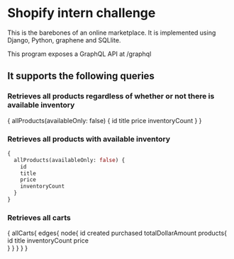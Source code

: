 # Shopify intern challenge
This is the barebones of an online marketplace. It is implemented using Django, Python, graphene and SQLlite.

This program exposes a GraphQL API at /graphql

## It supports the following queries

### Retrieves all products regardless of whether or not there is available inventory
{
  allProducts(availableOnly: false) {
    id
    title
    price
    inventoryCount
  }
}

### Retrieves all products with available inventory
```graphql
{
  allProducts(availableOnly: false) {
    id
    title
    price
    inventoryCount
  }
}
```

### Retrieves all carts
{
  allCarts{
    edges{
      node{
        id
        created
        purchased
        totalDollarAmount
        products{
          id
          title
          inventoryCount
          price     
        }
      }
    }
  }
}
